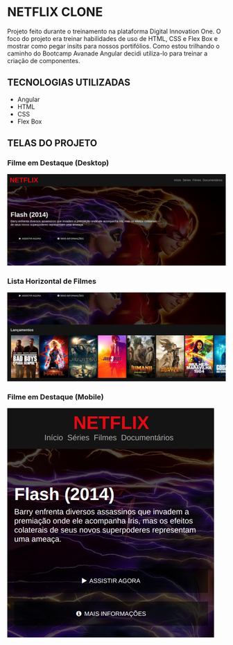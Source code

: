 # NETFLIX CLONE
Projeto feito durante o treinamento na plataforma Digital Innovation One. O foco do projeto era treinar habilidades de uso de HTML, CSS e Flex Box e mostrar como pegar insits para nossos portifólios. Como estou trilhando o caminho do Bootcamp Avanade Angular decidi utiliza-lo para treinar a criação de componentes.

## TECNOLOGIAS UTILIZADAS
- Angular
- HTML
- CSS
- Flex Box

## TELAS DO PROJETO
### Filme em Destaque (Desktop)
![print da capa](https://raw.githubusercontent.com/jcsantosgit/angular-netflix/main/src/assets/images/print-capa.jpeg)
### Lista Horizontal de Filmes
![print da lista de filmes](https://raw.githubusercontent.com/jcsantosgit/angular-netflix/main/src/assets/images/print-lista-filmes.jpeg)

### Filme em Destaque (Mobile)
![Filme em Destaque Responsivo](https://raw.githubusercontent.com/jcsantosgit/angular-netflix/main/src/assets/images/print-responsivo.jpeg) 
